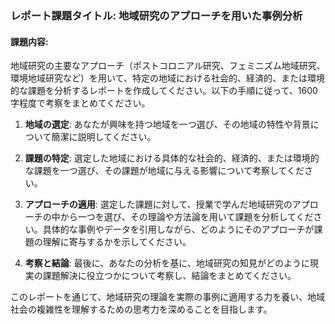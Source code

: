 ### レポート課題タイトル: 地域研究のアプローチを用いた事例分析

#### 課題内容:
地域研究の主要なアプローチ（ポストコロニアル研究、フェミニズム地域研究、環境地域研究など）を用いて、特定の地域における社会的、経済的、または環境的な課題を分析するレポートを作成してください。以下の手順に従って、1600字程度で考察をまとめてください。

1. **地域の選定**: あなたが興味を持つ地域を一つ選び、その地域の特性や背景について簡潔に説明してください。

2. **課題の特定**: 選定した地域における具体的な社会的、経済的、または環境的な課題を一つ選び、その課題が地域に与える影響について考察してください。

3. **アプローチの適用**: 選定した課題に対して、授業で学んだ地域研究のアプローチの中から一つを選び、その理論や方法論を用いて課題を分析してください。具体的な事例やデータを引用しながら、どのようにそのアプローチが課題の理解に寄与するかを示してください。

4. **考察と結論**: 最後に、あなたの分析を基に、地域研究の知見がどのように現実の課題解決に役立つかについて考察し、結論をまとめてください。

このレポートを通じて、地域研究の理論を実際の事例に適用する力を養い、地域社会の複雑性を理解するための思考力を深めることを目指します。